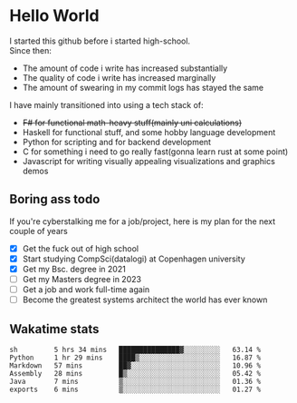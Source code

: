 # Hello World

I started this github before i started high-school.  
Since then:
- The amount of code i write has increased substantially
- The quality of code i write has increased marginally
- The amount of swearing in my commit logs has stayed the same

I have mainly transitioned into using a tech stack of:
- ~~F# for functional math-heavy stuff(mainly uni calculations)~~
- Haskell for functional stuff, and some hobby language development
- Python for scripting and for backend development
- C for something i need to go really fast(gonna learn rust at some point)
- Javascript for writing visually appealing visualizations and graphics demos

## Boring ass todo
If you're cyberstalking me for a job/project, here is my plan for the next couple of years
- [x] Get the fuck out of high school
- [x] Start studying CompSci(datalogi) at Copenhagen university
- [x] Get my Bsc. degree in 2021
- [ ] Get my Masters degree in 2023
- [ ] Get a job and work full-time again
- [ ] Become the greatest systems architect the world has ever known

## Wakatime stats
<!--START_SECTION:waka-->

```text
sh         5 hrs 34 mins   ███████████████▓░░░░░░░░░   63.14 %
Python     1 hr 29 mins    ████▒░░░░░░░░░░░░░░░░░░░░   16.87 %
Markdown   57 mins         ██▓░░░░░░░░░░░░░░░░░░░░░░   10.96 %
Assembly   28 mins         █▒░░░░░░░░░░░░░░░░░░░░░░░   05.42 %
Java       7 mins          ▒░░░░░░░░░░░░░░░░░░░░░░░░   01.36 %
exports    6 mins          ▒░░░░░░░░░░░░░░░░░░░░░░░░   01.27 %
```

<!--END_SECTION:waka-->
